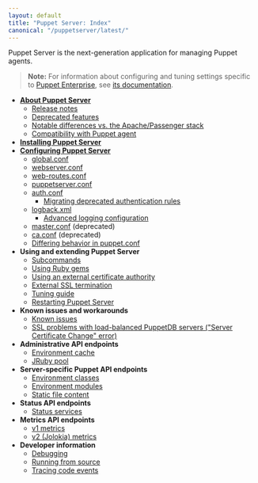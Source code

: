 ```yaml
---
layout: default
title: "Puppet Server: Index"
canonical: "/puppetserver/latest/"
---
```


Puppet Server is the next-generation application for managing Puppet agents.

> **Note:** For information about configuring and tuning settings specific to [Puppet Enterprise](https://docs.puppet.com/pe/), see [its documentation](https://docs.puppet.com/pe/latest/config_puppetserver.html).

* [**About Puppet Server**](./services_master_puppetserver.markdown)
    * [Release notes](./release_notes.markdown)
    * [Deprecated features](./deprecated_features.markdown)
    * [Notable differences vs. the Apache/Passenger stack](./puppetserver_vs_passenger.markdown)
    * [Compatibility with Puppet agent](./compatibility_with_puppet_agent.markdown)
* [**Installing Puppet Server**](./install_from_packages.markdown)
* [**Configuring Puppet Server**](./configuration.markdown)
    * [global.conf](./config_file_global.markdown)
    * [webserver.conf](./config_file_webserver.markdown)
    * [web-routes.conf](./config_file_web-routes.markdown)
    * [puppetserver.conf](./config_file_puppetserver.markdown)
    * [auth.conf](./config_file_auth.markdown)
        * [Migrating deprecated authentication rules](./config_file_auth_migration.markdown)
    * [logback.xml](./config_file_logbackxml.markdown)
        * [Advanced logging configuration](./config_logging_advanced.markdown)
    * [master.conf](./config_file_master.markdown) (deprecated)
    * [ca.conf](./config_file_ca.markdown) (deprecated)
    * [Differing behavior in puppet.conf](./puppet_conf_setting_diffs.markdown)
* **Using and extending Puppet Server**
    * [Subcommands](./subcommands.markdown)
    * [Using Ruby gems](./gems.markdown)
    * [Using an external certificate authority](./external_ca_configuration.markdown)
    * [External SSL termination](./external_ssl_termination.markdown)
    * [Tuning guide](./tuning_guide.markdown)
    * [Restarting Puppet Server](./restarting.markdown)
* **Known issues and workarounds**
    * [Known issues](./known_issues.markdown)
    * [SSL problems with load-balanced PuppetDB servers ("Server Certificate Change" error)](./ssl_server_certificate_change_and_virtual_ips.markdown)
* **Administrative API endpoints**
    * [Environment cache](./admin-api/v1/environment-cache.markdown)
    * [JRuby pool](./admin-api/v1/jruby-pool.markdown)
* **Server-specific Puppet API endpoints**
    * [Environment classes](./puppet-api/v3/environment_classes.markdown)
    * [Environment modules](./puppet-api/v3/environment_modules.markdown)
    * [Static file content](./puppet-api/v3/static_file_content.markdown)
* **Status API endpoints**
    * [Status services](./status-api/v1/services.markdown)
* **Metrics API endpoints**
    * [v1 metrics](./metrics-api/v1/metrics_api.markdown)
    * [v2 (Jolokia) metrics](./metrics-api/v2/metrics_api.markdown)
* **Developer information**
    * [Debugging](./dev_debugging.markdown)
    * [Running from source](./dev_running_from_source.markdown)
    * [Tracing code events](./dev_trace_func.markdown)
